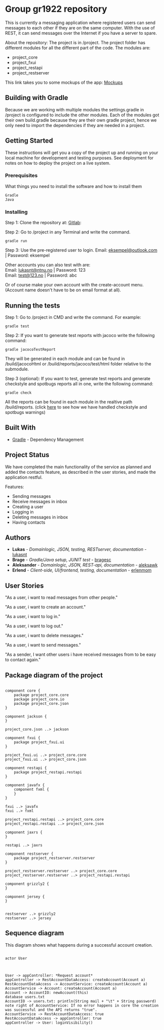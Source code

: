 # Group gr1922 repository

This is currently a messaging application where registered users can send messages to each other if they are on the same computer. With the use of REST, it can send messages over the Internet if you have a server to spare. 

About the repository: The project is in /project. The project folder has different modules for all the different part of the code. The modules are:
* project_core
* project_fxui
* project_restapi
* project_restserver

This link takes you to some mockups of the app: [Mockups](https://gitlab.stud.idi.ntnu.no/it1901/gr1922/gr1922/tree/master/project/Illustrations)

## Building with Gradle

Because we are working with multiple modules the settings.gradle in /project is configured to include the other modules. Each of the modules got their own build.gradle because they are their own gradle project, hence we only need to import the dependencies if they are needed in a project. 


## Getting Started

These instructions will get you a copy of the project up and running on your local machine for development and testing purposes. See deployment for notes on how to deploy the project on a live system.

### Prerequisites

What things you need to install the software and how to install them

```
Gradle
Java

```

### Installing

Step 1: Clone the repository at: [Gitlab](https://gitlab.stud.idi.ntnu.no/it1901/gr1922/gr1922.git):
		
Step 2: Go to /project in any Terminal and write the command. 

```
gradle run
```

Step 3: Use the pre-registered user to login. Email: eksempel@outlook.com | Password: eksempel

Other accounts you can also test with are: <br>
Email: lukasnt@ntnu.no | Password: 123 <br>
Email: test@123.no | Password: abc <br>

Or of course make your own account with the create-account menu. (Account name doesn't have to be on email format at all).


## Running the tests

Step 1: Go to /project in CMD and write the command. For example:

```
gradle test
```

Step 2: If you want to generate test reports with jacoco write the following command:

```
gradle jacocoTestReport
```

They will be generated in each module and can be found in /build/jacocoHtml or /build/reports/jacoco/test/html folder relative to the submodule.


Step 3 (optional): If you want to test, generate test reports and generate checkstyle and spotbugs reports all in one, write the following command:

```
gradle check
```

All the reports can be found in each module in the realtive path /build/reports.
(click [here](codeQualityReadme.md) to see how we have handled checkstyle and spotbugs warnings)

## Built With

* [Gradle](https://docs.gradle.org/current/userguide/userguide.html) - Dependency Management

## Project Status

We have completed the main functionality of the service as planned and added the contacts feature, as described in the user stories, and made the application restful.

Features:
* Sending messages
* Receive messages in inbox
* Creating a user
* Logging in
* Deleting messages in inbox
* Having contacts


## Authors

* **Lukas** - *Domainlogic, JSON, testing, RESTserver, documentation* - [lukasnt](https://gitlab.stud.idi.ntnu.no/lukasnt)
* **Brage** - *Gradle/Java setup, JUNIT test* - [bragesc](https://gitlab.stud.idi.ntnu.no/bragesc)
* **Aleksander** - *Domainlogic, JSON, REST-api, documentation* - [aleksawk](https://gitlab.stud.idi.ntnu.no/aleksawk)
* **Erlend** - *Client-side, UI/frontend, testing, documentation* - [erlenmom](https://gitlab.stud.idi.ntnu.no/erlenmom)

## User Stories  

"As a user, i want to read messages from other people."

"As a user, i want to create an account."

"As a user, i want to log in."

"As a user, i want to log out."

"As a user, i want to delete messages."

"As a user, i want to send messages."

"As a sender, I want other users i have received messages from to be easy to contact again."

## Package diagram of the project

```plantuml

component core {
	package project_core.core
	package project_core.io
	package project_core.json
}

component jackson {
}

project_core.json ..> jackson

component fxui {
	package project_fxui.ui
}

project_fxui.ui ..> project_core.core
project_fxui.ui ..> project_core.json

component restapi {
	package project_restapi.restapi
}

component javafx {
	component fxml {
	}
}

fxui ..> javafx
fxui ..> fxml

project_restapi.restapi ..> project_core.core
project_restapi.restapi ..> project_core.json

component jaxrs {
}

restapi ..> jaxrs

component restserver {
	package project_restserver.restserver
}

project_restserver.restserver ..> project_core.core
project_restserver.restserver ..> project_restapi.restapi

component grizzly2 {
}

component jersey {
}


restserver ..> grizzly2
restserver ..> jersey
```

## Sequence diagram 

This diagram shows what happens during a successful account creation. 

```plantuml

actor User



User -> appController: *Request account*
appController -> RestAccountDataAccess: createAccount(Account a)
RestAccountDataAccess -> AccountService: createAccount(Account a)
AccountService -> Account: createAccount(Account a)
Account -> AccountIO: newAccount(this)
database users.txt
AccountIO -> users.txt: println(String mail + "\t" + String password)
note right of AccountService: If no error happens in core the creation was successful and the API returns "true". 
AccountService -> RestAccountDataAccess: true
RestAccountDataAccess -> appController: true
appController -> User: loginVisibility()


```
